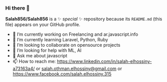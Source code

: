 ### Hi there 👋


**Salah856/Salah856** is a ✨ _special_ ✨ repository because its `README.md` (this file) appears on your GitHub profile.



- 🔭 I’m currently working on Freelancing and ar.javascript.info 
- 🌱 I’m currently learning Laravel, Python, Ruby
- 👯 I’m looking to collaborate on opensource projects
- 🤔 I’m looking for help with ML, AI
- 💬 Ask me about javascript
- 📫 How to reach me: https://www.linkedin.com/in/salah-elhossiny-a73163a4/ 
or salah.othman.elhossiny@gmail.com 
or https://www.facebook.com/salah.elhossiny.315



